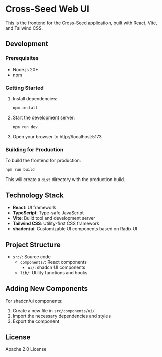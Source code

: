 # Cross-Seed Web UI

This is the frontend for the Cross-Seed application, built with React, Vite, and
Tailwind CSS.

## Development

### Prerequisites

-   Node.js 20+
-   npm

### Getting Started

1. Install dependencies:

    ```sh
    npm install
    ```

2. Start the development server:

    ```sh
    npm run dev
    ```

3. Open your browser to http://localhost:5173

### Building for Production

To build the frontend for production:

```sh
npm run build
```

This will create a `dist` directory with the production build.

## Technology Stack

-   **React**: UI framework
-   **TypeScript**: Type-safe JavaScript
-   **Vite**: Build tool and development server
-   **Tailwind CSS**: Utility-first CSS framework
-   **shadcn/ui**: Customizable UI components based on Radix UI

## Project Structure

-   `src/`: Source code
    -   `components/`: React components
        -   `ui/`: shadcn UI components
    -   `lib/`: Utility functions and hooks

## Adding New Components

For shadcn/ui components:

1. Create a new file in `src/components/ui/`
2. Import the necessary dependencies and styles
3. Export the component

## License

Apache 2.0 License
